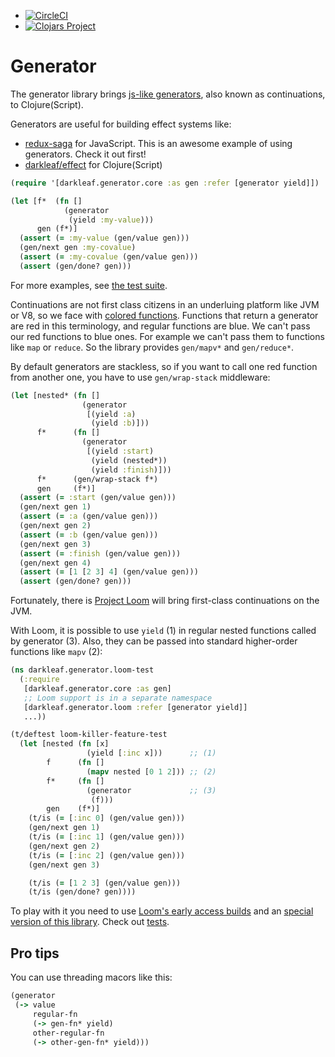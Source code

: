 + [![CircleCI](https://circleci.com/gh/darkleaf/generator.svg?style=svg)](https://circleci.com/gh/darkleaf/generator)
+ [![Clojars Project](https://img.shields.io/clojars/v/darkleaf/generator.svg)](https://clojars.org/darkleaf/generator)

# Generator

The generator library brings [js-like generators](https://developer.mozilla.org/en-US/docs/Web/JavaScript/Reference/Global_Objects/Generator),
also known as continuations, to Clojure(Script).

Generators are useful for building effect systems like:

* [redux-saga](https://redux-saga.js.org/) for JavaScript. This is an awesome example of using generators. Check it out first!
* [darkleaf/effect](https://github.com/darkleaf/effect)  for Clojure(Script)

```clojure
(require '[darkleaf.generator.core :as gen :refer [generator yield]])

(let [f*  (fn []
            (generator
             (yield :my-value)))
      gen (f*)]
  (assert (= :my-value (gen/value gen)))
  (gen/next gen :my-covalue)
  (assert (= :my-covalue (gen/value gen)))
  (assert (gen/done? gen)))
```

For more examples, see [the test suite](test/darkleaf/generator/core_test.cljc).

Continuations are not first class citizens in an underluing platform like JVM or V8, so we face with
[colored functions](http://journal.stuffwithstuff.com/2015/02/01/what-color-is-your-function/).
Functions that return a generator are red in this terminology, and regular functions are blue.
We can't pass our red functions to blue ones. For example we can't pass them to functions like `map` or `reduce`.
So the library provides `gen/mapv*` and `gen/reduce*`.

By default generators are stackless, so
if you want to call one red function from another one, you have to use `gen/wrap-stack` middleware:

```clojure
(let [nested* (fn []
                (generator
                 [(yield :a)
                  (yield :b)]))
      f*      (fn []
                (generator
                 [(yield :start)
                  (yield (nested*))
                  (yield :finish)]))
      f*      (gen/wrap-stack f*)
      gen     (f*)]
  (assert (= :start (gen/value gen)))
  (gen/next gen 1)
  (assert (= :a (gen/value gen)))
  (gen/next gen 2)
  (assert (= :b (gen/value gen)))
  (gen/next gen 3)
  (assert (= :finish (gen/value gen)))
  (gen/next gen 4)
  (assert (= [1 [2 3] 4] (gen/value gen)))
  (assert (gen/done? gen)))
```

Fortunately, there is [Project Loom](https://openjdk.java.net/projects/loom/)
will bring first-class continuations on the JVM.

With Loom, it is possible to use `yield` (1) in regular nested functions called by generator (3).
Also, they can be passed into standard higher-order functions like `mapv` (2):

```clojure
(ns darkleaf.generator.loom-test
  (:require
   [darkleaf.generator.core :as gen]
   ;; Loom support is in a separate namespace
   [darkleaf.generator.loom :refer [generator yield]]
   ...))

(t/deftest loom-killer-feature-test
  (let [nested (fn [x]
                 (yield [:inc x]))      ;; (1)
        f      (fn []
                 (mapv nested [0 1 2])) ;; (2)
        f*     (fn []
                 (generator             ;; (3)
                  (f)))
        gen    (f*)]
    (t/is (= [:inc 0] (gen/value gen)))
    (gen/next gen 1)
    (t/is (= [:inc 1] (gen/value gen)))
    (gen/next gen 2)
    (t/is (= [:inc 2] (gen/value gen)))
    (gen/next gen 3)

    (t/is (= [1 2 3] (gen/value gen)))
    (t/is (gen/done? gen))))
```

To play with it you need to use  [Loom's early access builds](https://jdk.java.net/loom/)
and an [special version of this library](https://clojars.org/darkleaf/generator/versions/1.0.1-loom).
Check out [tests](https://github.com/darkleaf/generator/blob/loom2/test/darkleaf/generator/loom_test.clj).

## Pro tips

You can use threading macors like this:

```clojure
(generator
 (-> value
     regular-fn
     (-> gen-fn* yield)
     other-regular-fn
     (-> other-gen-fn* yield)))
```
